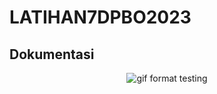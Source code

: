# LATIHAN7DPBO2023

## Dokumentasi
<p align="center">
  <img src="https://github.com/Azzahrasth/TP2DPBO2023/blob/main/dokumentasi lp7.gif" alt="gif format testing"/>
</p>
